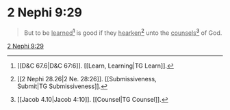 # 2 Nephi 9:29

> But to be <u>learned</u>[^a] is good if they <u>hearken</u>[^b] unto the <u>counsels</u>[^c] of God.

[2 Nephi 9:29](https://www.churchofjesuschrist.org/study/scriptures/bofm/2-ne/9?lang=eng&id=p29#p29)


[^a]: [[D&C 67.6|D&C 67:6]]. [[Learn, Learning|TG Learn]].  
[^b]: [[2 Nephi 28.26|2 Ne. 28:26]]. [[Submissiveness, Submit|TG Submissiveness]].  
[^c]: [[Jacob 4.10|Jacob 4:10]]. [[Counsel|TG Counsel]].  
